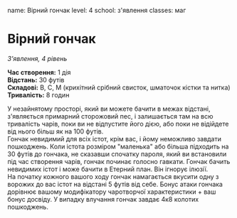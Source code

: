 name: Вірний гончак level: 4 school: з'явлення classes: маг

# Вірний гончак
_З'явлення, 4 рівень_

**Час створення:** 1 дія    
**Відстань:** 30 футів    
**Складові:** В, С, М (крихітний срібний свисток, шматочок кістки та нитка)    
**Тривалість:** 8 годин

У незайнятому просторі, який ви можете бачити в межах відстані, з'являється примарний сторожовий пес, і залишається там на всю тривалість чарів, поки ви не відпустите його дією, або поки не відійдете від нього більш як на 100 футів.    
Гончак невидимий для всіх істот, крім вас, і йому неможливо завдати пошкоджень. Коли істота розміром "маленька" або більша підходить на 30 футів до гончака, не сказавши спочатку пароля, який ви встановили під час створення чарів, гончак починає голосно гавкати. Гончак бачить невидимих істот і може бачити в Етерний план. Він ігнорує ілюзії.    
На початку кожного вашого ходу гончак намагається вкусити одну з ворожих до вас істот на відстані 5 футів від себе. Бонус атаки гончака дорівнює вашому модифікатору чаротворчої характеристики + ваш бонус досвіду. У випадку влучання гончак завдає 4к8 колотих пошкоджень. 